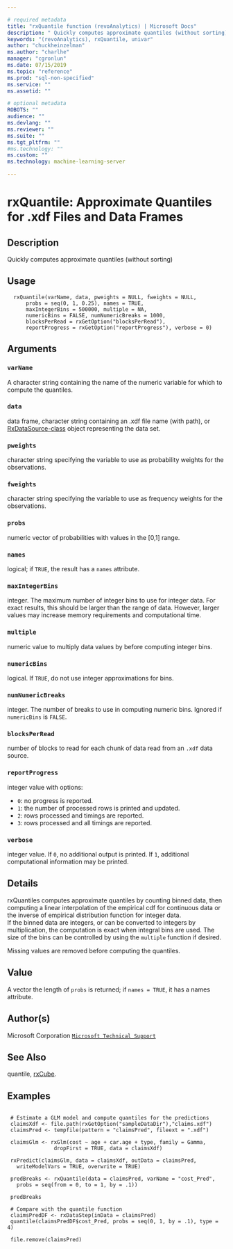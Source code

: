 ```yaml
--- 

# required metadata 
title: "rxQuantile function (revoAnalytics) | Microsoft Docs" 
description: " Quickly computes approximate quantiles (without sorting) " 
keywords: "(revoAnalytics), rxQuantile, univar" 
author: "chuckheinzelman"
ms.author: "charlhe" 
manager: "cgronlun" 
ms.date: 07/15/2019
ms.topic: "reference" 
ms.prod: "sql-non-specified"
ms.service: "" 
ms.assetid: "" 

# optional metadata 
ROBOTS: "" 
audience: "" 
ms.devlang: "" 
ms.reviewer: "" 
ms.suite: "" 
ms.tgt_pltfrm: "" 
#ms.technology: "" 
ms.custom: "" 
ms.technology: machine-learning-server

--- 
```



 # rxQuantile:  Approximate Quantiles for .xdf Files and Data Frames  
 ## Description

Quickly computes approximate quantiles (without sorting)


 ## Usage

```   
  rxQuantile(varName, data, pweights = NULL, fweights = NULL,
      probs = seq(0, 1, 0.25), names = TRUE,
      maxIntegerBins = 500000, multiple = NA, 
      numericBins = FALSE, numNumericBreaks = 1000,
      blocksPerRead = rxGetOption("blocksPerRead"),
      reportProgress = rxGetOption("reportProgress"), verbose = 0) 

```


 ## Arguments



 ### `varName`
  A character string containing the name of the numeric variable for which to compute the quantiles.  


 ### `data`
  data frame, character string containing an .xdf file name (with path), or  [RxDataSource-class](RxDataSource-class.md) object representing the data set.  



 ### `pweights`
  character string specifying the variable to use as probability weights for the observations.  



 ### `fweights`
  character string specifying the variable to use as frequency weights for the observations.  



 ### `probs`
  numeric vector of probabilities with values in the [0,1] range.  


 ### `names`
  logical; if `TRUE`, the result has a `names` attribute.   



 ### `maxIntegerBins`
  integer. The maximum number of integer bins to use for integer data.  For exact results, this should be larger than the range of data.   However, larger values may increase memory requirements and computational time.  


 ### `multiple`
  numeric value to multiply data values by before computing integer bins.  


 ### `numericBins`
  logical. If `TRUE`, do not use integer approximations for bins.  



 ### `numNumericBreaks`
  integer.  The number of breaks to use in computing numeric bins. Ignored if `numericBins` is `FALSE`.  



 ### `blocksPerRead`
  number of blocks to read for each chunk of data read from an `.xdf` data source.  



 ### `reportProgress`
  integer value with options:  
*   `0`: no progress is reported. 
*   `1`: the number of processed rows is printed and updated. 
*   `2`: rows processed and timings are reported. 
*   `3`: rows processed and all timings are reported. 




 ### `verbose`
 integer value. If `0`, no additional output is printed.  If `1`, additional computational information may be printed.            




 ## Details

rxQuantiles computes approximate quantiles by counting binned data, then
computing a linear interpolation of the empirical cdf for continuous data
or the inverse of empirical distribution function for integer data.  
If the binned data are integers, or can be converted to integers by multiplication,
the computation is exact when integral bins are used.
The size of the bins can be controlled by using the `multiple` function if desired.

Missing values are removed before computing the quantiles.


 ## Value

A vector the length of `probs` is returned; if `names = TRUE`, it has a names attribute. 

 ## Author(s)

Microsoft Corporation [`Microsoft Technical Support`](https://go.microsoft.com/fwlink/?LinkID=698556&clcid=0x409)




 ## See Also

quantile,
[rxCube](rxCube.md).

 ## Examples

 ```

  # Estimate a GLM model and compute quantiles for the predictions
  claimsXdf <- file.path(rxGetOption("sampleDataDir"),"claims.xdf")
  claimsPred <- tempfile(pattern = "claimsPred", fileext = ".xdf")

  claimsGlm <- rxGlm(cost ~ age + car.age + type, family = Gamma,
                dropFirst = TRUE, data = claimsXdf)

  rxPredict(claimsGlm, data = claimsXdf, outData = claimsPred,
    writeModelVars = TRUE, overwrite = TRUE)

  predBreaks <- rxQuantile(data = claimsPred, varName = "cost_Pred",
    probs = seq(from = 0, to = 1, by = .1))

  predBreaks

  # Compare with the quantile function
  claimsPredDF <- rxDataStep(inData = claimsPred)
  quantile(claimsPredDF$cost_Pred, probs = seq(0, 1, by = .1), type = 4)

  file.remove(claimsPred)
```



